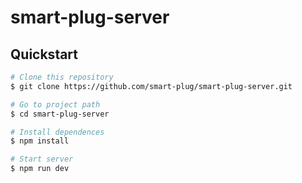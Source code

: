 # smart-plug-server

##  Quickstart

```bash
# Clone this repository
$ git clone https://github.com/smart-plug/smart-plug-server.git

# Go to project path
$ cd smart-plug-server

# Install dependences
$ npm install

# Start server 
$ npm run dev
```